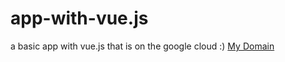 # app-with-vue.js
a basic app with vue.js that is on the google cloud :)
[My Domain](https://integral-loop-96011.appspot.com "My Vue.js app")
